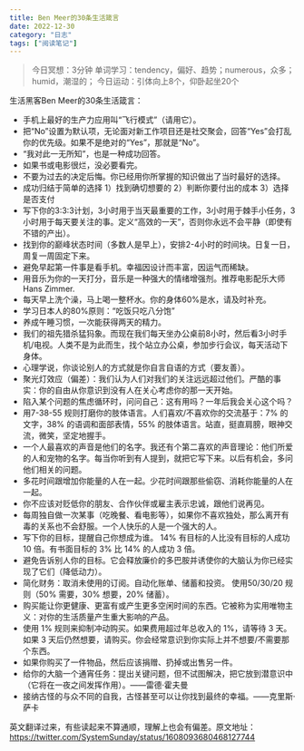 ```yaml
---
title: Ben Meer的30条生活箴言
date: 2022-12-30
category: "日志"
tags: ["阅读笔记"]
---
```

> 今日冥想：3分钟
> 单词学习：tendency，偏好、趋势；numerous，众多；humid，潮湿的；
> 今日运动：引体向上8个，仰卧起坐20个

生活黑客Ben Meer的30条生活箴言：

- 手机上最好的生产力应用叫“飞行模式”（请用它）。
- 把“No”设置为默认项，无论面对新工作项目还是社交聚会，回答“Yes”会打乱你的优先级。如果不是绝对的“Yes”，那就是“No”。
-  “我对此一无所知”，也是一种成功回答。
- 如果书或电影很烂，没必要看完。
- 不要为过去的决定后悔。你已经用你所掌握的知识做出了当时最好的选择。
- 成功归结于简单的选择 1）找到确切想要的  2）判断你要付出的成本 3）选择是否支付
- 写下你的3:3:3计划，3小时用于当天最重要的工作，3小时用于棘手小任务，3小时用于每天要关注的事。定义“高效的一天”，否则你永远不会平静（即使有不错的产出）。
- 找到你的巅峰状态时间（多数人是早上），安排2-4小时的时间块。日复一日，周复一周固定下来。
- 避免早起第一件事是看手机。幸福因设计而丰富，因运气而稀缺。
- 用音乐为你的一天打分，音乐是一种强大的情绪增强剂。推荐电影配乐大师 Hans Zimmer.
- 每天早上洗个澡，马上喝一整杯水。你的身体60%是水，请及时补充。
- 学习日本人的80%原则：“吃饭只吃八分饱”
- 养成午睡习惯，一次能获得两天的精力。
- 我们的祖先猎杀猛犸象。而现在我们每天坐办公桌前8小时，然后看3小时手机/电视。人类不是为此而生，找个站立办公桌，参加步行会议，每天活动下身体。
- 心理学说，你谈论别人的方式就是你自言自语的方式（要友善）。
- 聚光灯效应（偏差）：我们认为人们对我们的关注远远超过他们。严酷的事实：你的自由从你意识到没有人在关心考虑你的那一天开始。
- 陷入某个问题的焦虑循环时，问问自己：这有用吗？一年后我会关心这个吗？
- 用7-38-55 规则打磨你的肢体语言。人们喜欢/不喜欢你的交流基于：7% 的文字，38% 的语调和面部表情，55% 的肢体语言。站直，挺直肩膀，眼神交流，微笑，坚定地握手。
- 一个人最喜欢的声音是他们的名字。我还有个第二喜欢的声音理论：他们所爱的人和宠物的名字。每当你听到有人提到，就把它写下来。以后有机会，多问他们相关的问题。
- 多花时间跟增加你能量的人在一起。少花时间跟那些偷窃、消耗你能量的人在一起。
- 你不应该对贬低你的朋友、合作伙伴或雇主表示忠诚，跟他们说再见。
- 每周独自做一次某事（吃晚餐、看电影等），如果你不喜欢独处，那么离开有毒的关系也不会舒服。一个人快乐的人是一个强大的人。
- 写下你的目标，提醒自己你想成为谁。 14% 有目标的人比没有目标的人成功 10 倍。有书面目标的 3% 比 14% 的人成功 3 倍。
- 避免告诉别人你的目标。它会释放廉价的多巴胺并诱使你的大脑认为你已经实现了它们（降低动力）。
- 简化财务：取消未使用的订阅。自动化账单、储蓄和投资。 使用50/30/20 规则（50% 需要，30% 想要，20% 储蓄）。
- 购买能让你更健康、更富有或产生更多空闲时间的东西。它被称为实用唯物主义：对你的生活质量产生重大影响的产品。
- 使用 1% 规则来抑制冲动购买。如果费用超过年总收入的 1%，请等待 3 天。如果 3 天后仍然想要，请购买。你会经常意识到你实际上并不想要/不需要那个东西。
- 如果你购买了一件物品，然后应该捐赠、扔掉或出售另一件。
- 给你的大脑一个通宵任务：提出关键问题，但不试图解决，把它放到潜意识中（它将在一夜之间发挥作用）。——雷德·霍夫曼
- 接纳古怪的与众不同的自我，古怪甚至可以让你找到最终的幸福。——克里斯·萨卡

英文翻译过来，有些读起来不算通顺，理解上也会有偏差。原文地址：https://twitter.com/SystemSunday/status/1608093680468127744

